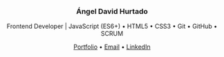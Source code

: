 <br>

<h3 align="center">Ángel David Hurtado</h3>

<p align="center">
	Frontend Developer | JavaScript (ES6+) • HTML5 • CSS3 • Git • GitHub • SCRUM
</p>

<p align="center">
	<a href="https://angeldavidhurtado.github.io/">Portfolio</a> •
	<a href="mailto:angeldavidhurtado.dev@gmail.com?subject=Revisamos tu GitHub - Hablemos&amp;body=Hola Ángel,%0D%0A%0D%0ASoy [tu nombre] de [nombre empresa opcional]. Hemos revisado tu GitHub y nos gustaría [asunto]">Email</a> •
	<a href="https://www.linkedin.com/in/angel-david-hurtado/">LinkedIn</a>
</p>

<br>
<br>
<br>
